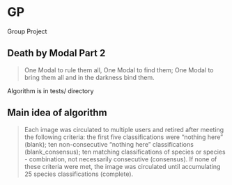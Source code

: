 # GP
Group Project

## Death by Modal Part 2
> One Modal to rule them all,
> One Modal to find them;
> One Modal to bring them all
> and in the darkness bind them.

Algorithm is in tests/ directory

## Main idea of algorithm
> Each image was circulated to multiple users and retired after meeting the following criteria:
> the first five classifications were “nothing here” (blank);
> ten non-consecutive “nothing here” classifications (blank_consensus);
> ten matching classifications of species or species - combination, not necessarily consecutive (consensus).
> If none of these criteria were met, the image was circulated until accumulating 25 species classifications (complete).